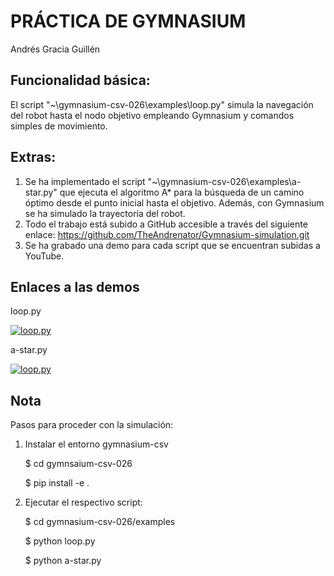# PRÁCTICA DE GYMNASIUM
Andrés Gracia Guillén


## Funcionalidad básica:
El script "~\gymnasium-csv-026\examples\loop.py" simula la navegación del robot hasta el nodo objetivo empleando Gymnasium y comandos simples de movimiento.

## Extras:
1. Se ha implementado el script "~\gymnasium-csv-026\examples\a-star.py" que ejecuta el algoritmo A* para la búsqueda de un camino óptimo desde el punto inicial hasta el objetivo. Además, con Gymnasium se ha simulado la trayectoria del robot.
2. Todo el trabajo está subido a GitHub accesible a través del siguiente enlace:
   https://github.com/TheAndrenator/Gymnasium-simulation.git
4. Se ha grabado una demo para cada script que se encuentran subidas a YouTube.

## Enlaces a las demos
loop.py

[![loop.py](https://img.youtube.com/vi/ctfSteCfg6E/maxresdefault.jpg)](https://youtu.be/ctfSteCfg6E)

a-star.py

[![loop.py](https://img.youtube.com/vi/IR3omSR6HYw/maxresdefault.jpg)](https://youtu.be/IR3omSR6HYw)

## Nota
Pasos para proceder con la simulación:
1. Instalar el entorno gymnasium-csv
   
	$ cd gymnsaium-csv-026

	$ pip install -e .

3. Ejecutar el respectivo script:
   
	$ cd gymnasium-csv-026/examples

	$ python loop.py

	$ python a-star.py
